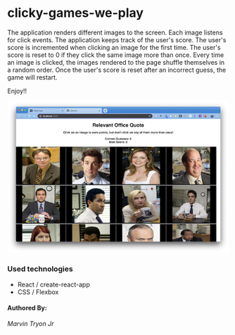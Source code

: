 # clicky-games-we-play

The application renders different images to the screen. Each image listens for click events.
The application keeps track of the user's score. The user's score is incremented when clicking an image for the first time. The user's score is reset to 0 if they click the same image more than once.
Every time an image is clicked, the images rendered to the page shuffle themselves in a random order.
Once the user's score is reset after an incorrect guess, the game will restart.

Enjoy!!


![GitHub Logo](screenShot.jpg)

### Used technologies
* React / create-react-app
* CSS / Flexbox

#### Authored By:
*Marvin Tryon Jr*
